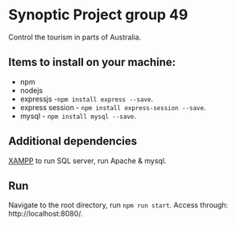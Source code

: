 # Synoptic Project group 49
Control the tourism in parts of Australia.

## Items to install on your machine:
- npm
- nodejs
- expressjs -`npm install express --save`.
- express session - `npm install express-session --save`.
- mysql - `npm install mysql --save`.

## Additional dependencies
[XAMPP](https://www.apachefriends.org/) to run SQL server, run Apache & mysql.

## Run
Navigate to the root directory, run `npm run start`. Access through: http://localhost:8080/.







